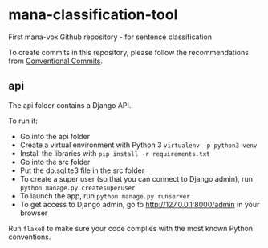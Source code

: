 # mana-classification-tool
First mana-vox Github repository - for sentence classification

To create commits in this repository, please follow the recommendations from [Conventional Commits](https://www.conventionalcommits.org/en/v1.0.0/).


## api
The api folder contains a Django API.


To run it:
- Go into the api folder
- Create a virtual environment with Python 3 `virtualenv -p python3 venv`
- Install the libraries with `pip install -r requirements.txt`
- Go into the src folder
- Put the db.sqlite3 file in the src folder
- To create a super user (so that you can connect to Django admin), run `python manage.py createsuperuser`
- To launch the app, run `python manage.py runserver`
- To get access to Django admin, go to http://127.0.0.1:8000/admin in your browser


Run `flake8` to make sure your code complies with the most known Python conventions.

